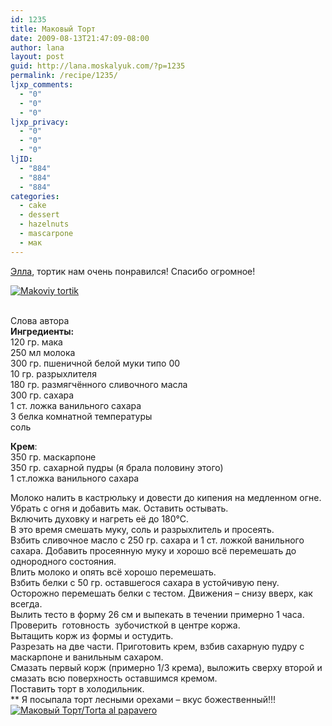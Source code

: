 ```yaml
---
id: 1235
title: Маковый Торт
date: 2009-08-13T21:47:09-08:00
author: lana
layout: post
guid: http://lana.moskalyuk.com/?p=1235
permalink: /recipe/1235/
ljxp_comments:
  - "0"
  - "0"
  - "0"
ljxp_privacy:
  - "0"
  - "0"
  - "0"
ljID:
  - "884"
  - "884"
  - "884"
categories:
  - cake
  - dessert
  - hazelnuts
  - mascarpone
  - мак
---
```

[Элла](http://elladkin.livejournal.com/223811.html#cutid1), тортик нам очень понравился! Спасибо огромное!

<a class="flickr-image alignnone" title="Makoviy tortik" href="http://www.flickr.com/photos/67405678@N00/3786993165/" target="_blank"><img src="http://farm3.static.flickr.com/2603/3786993165_5d3460fe3d.jpg" alt="Makoviy tortik" /></a>

<div style="overflow: hidden;width: 10px;height: 3px">
  <a style="text-indent: 20px" href="http://www.spottedhere.com">Nightlife</a>
</div>

Слова автора  
**Ингредиенты:**  
120 гр. мака  
250 мл молока  
300 гр. пшеничной белой муки типо 00  
10 гр. разрыхлителя  
180 гр. размягчённого сливочного масла  
300 гр. сахара  
1 ст. ложка ванильного сахара  
3 белка комнатной температуры  
соль

**Крем**:  
350 гр. маскарпоне  
350 гр. сахарной пудры (я брала половину этого)  
1 ст.ложка ванильного сахара

Молоко налить в кастрюльку и довести до кипения на медленном огне. Убрать с огня и добавить мак. Оставить остывать.  
Включить духовку и нагреть её до 180°С.  
В это время смешать муку, соль и разрыхлитель и просеять.  
Взбить сливочное масло с 250 гр. сахара и 1 ст. ложкой ванильного сахара. Добавить просеянную муку и хорошо всё перемешать до однородного состояния.  
Влить молоко и опять всё хорошо перемешать.  
Взбить белки с 50 гр. оставшегося сахара в устойчивую пену.  
Осторожно перемешать белки с тестом. Движения &#8211; снизу вверх, как всегда.  
Вылить тесто в форму 26 см и выпекать в течении примерно 1 часа. Проверить  готовность  зубочисткой в центре коржа.  
Вытащить корж из формы и остудить.  
Разрезать на две части. Приготовить крем, взбив сахарную пудру с маскарпоне и ванильным сахаром.  
Смазать первый корж (примерно 1/3 крема), выложить сверху второй и смазать всю поверхность оставшимся кремом.  
Поставить торт в холодильник.  
** Я посыпала торт лесными орехами &#8211; вкус божественный!!!  
<a class="flickr-image alignnone" title="Маковый Торт/Torta al papavero" href="http://www.flickr.com/photos/67405678@N00/3786991629/" target="_blank"><img src="http://farm4.static.flickr.com/3501/3786991629_1f3692847a.jpg" alt="Маковый Торт/Torta al papavero" /></a>